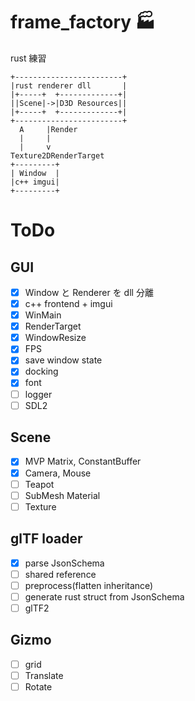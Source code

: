 # frame_factory 🏭
rust 練習

```
+------------------------+
|rust renderer dll       |
|+-----+  +-------------+|
||Scene|->|D3D Resources||
|+-----+  +-------------+|
+------------------------+
  A     |Render
  |     |
  |     v
Texture2DRenderTarget
+---------+
| Window  |
|c++ imgui|
+---------+
```

# ToDo
## GUI
* [x] Window と Renderer を dll 分離
* [x] c++ frontend + imgui
* [x] WinMain
* [x] RenderTarget
* [x] WindowResize
* [x] FPS
* [x] save window state
* [x] docking
* [x] font
* [ ] logger
* [ ] SDL2

## Scene
* [x] MVP Matrix, ConstantBuffer
* [x] Camera, Mouse
* [ ] Teapot
* [ ] SubMesh Material
* [ ] Texture

## glTF loader
* [x] parse JsonSchema
* [ ] shared reference
* [ ] preprocess(flatten inheritance)
* [ ] generate rust struct from JsonSchema
* [ ] glTF2

## Gizmo
* [ ] grid
* [ ] Translate
* [ ] Rotate
